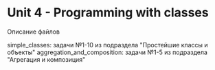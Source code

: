 # Unit 4 - Programming with classes
Описание файлов

simple_classes: задачи №1-10 из подраздела "Простейшие классы и объекты"
aggregation_and_composition: задачи №1-5 из подраздела "Агрегация и композиция"
